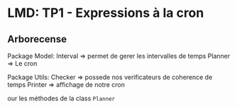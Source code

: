 # LMD: TP1 - Expressions à la cron

## Arborecense

Package Model:
Interval => permet de gerer les intervalles de temps
Planner => Le cron

Package Utils:
Checker => possede nos verificateurs de coherence de temps
Printer => affichage de notre cron

our les méthodes de la class `Planner`